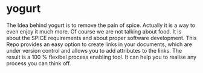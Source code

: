 # yogurt
The Idea behind yogurt is to remove the pain of spice. Actually it is a way to even enjoy it much more.  Of course we are not talking about food. It is about the SPICE requirements and about proper software development.  This Repo provides an easy option to create links in your documents, which are under version control and allows you to add attributes to the links. The result is a 100 %  flexibel process enabling tool. It can help you to realise any process you can think off.

